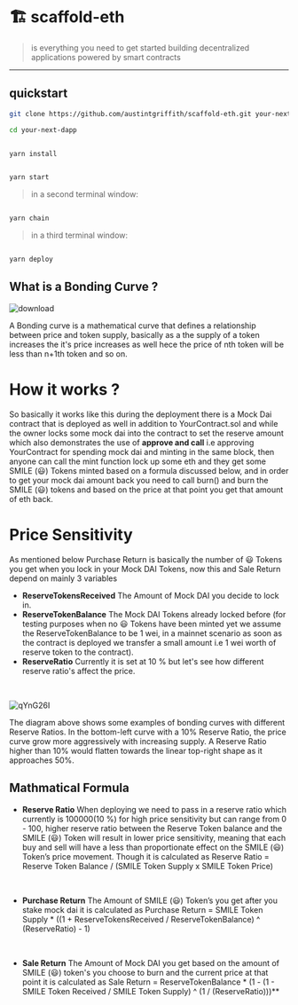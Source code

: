 # 🏗 scaffold-eth

> is everything you need to get started building decentralized applications powered by smart contracts

---

## quickstart

```bash
git clone https://github.com/austintgriffith/scaffold-eth.git your-next-dapp

cd your-next-dapp
```

```bash

yarn install

```

```bash

yarn start

```

> in a second terminal window:

```bash

yarn chain

```

> in a third terminal window:

```bash

yarn deploy

```

## What is a Bonding Curve ?
![download](https://user-images.githubusercontent.com/26670962/102856353-4e7dc280-444c-11eb-891b-b1e414d9e4a5.png)

A Bonding curve is a mathematical curve that defines a relationship between price and token supply, basically as a the supply of a token increases the it's price increases as well hece the price of nth token will be less than n+1th token and so on.

# How it works ?
So basically it works like this during the deployment there is a Mock Dai contract that is deployed as well in addition to YourContract.sol and while the owner locks some mock dai into the contract to set the reserve amount which also demonstrates the use of **approve and call** i.e approving YourContract for spending mock dai and minting in the same block, then anyone can call the mint function lock up some eth and they get some SMILE (😃) Tokens minted based on a formula discussed below, and in order to get your mock dai amount back you need to call burn() and burn the SMILE (😃) tokens and based on the price at that point you get that amount of eth back.

# Price Sensitivity
As mentioned below Purchase Return is basically the number of 😃 Tokens you get when you lock in your Mock DAI Tokens, now this and Sale Return depend on mainly 3 variables
- **ReserveTokensReceived** The Amount of Mock DAI you decide to lock in.
- **ReserveTokenBalance** The Mock DAI Tokens already locked before (for testing purposes when no 😃 Tokens have been minted yet we assume the ReserveTokenBalance to be 1 wei, in a mainnet scenario as soon as the contract is deployed we transfer a small amount i.e 1 wei worth of reserve token to the contract).
- **ReserveRatio** Currently it is set at 10 % but let's see how different reserve ratio's affect the price.
<br />

![qYnG26I](https://user-images.githubusercontent.com/26670962/103397769-bd030480-4b5f-11eb-9815-8b03d8d20e82.png)

The diagram above shows some examples of bonding curves with different Reserve Ratios. In the bottom-left curve with a 10% Reserve Ratio, the price curve grow more aggressively with increasing supply. A Reserve Ratio higher than 10% would flatten towards the linear top-right shape as it approaches 50%.


## Mathmatical Formula

- **Reserve Ratio** When deploying we need to pass in a reserve ratio which currently is 100000(10 %) for high price sensitivity but can range from 0 - 100, higher reserve ratio between the Reserve Token balance and the SMILE (😃) Token will result in lower price sensitivity, meaning that each buy and sell will have a less than proportionate effect on the SMILE (😃) Token’s price movement.
Though it is calculated as Reserve Ratio = Reserve Token Balance / (SMILE Token Supply x SMILE Token Price)
<br />

- **Purchase Return**  The Amount of SMILE (😃) Token’s you get after you stake mock dai it is calculated as Purchase Return = SMILE Token Supply * ((1 + ReserveTokensReceived / ReserveTokenBalance) ^ (ReserveRatio) - 1)
<br />

- **Sale Return** The Amount of Mock DAI you get based on the amount of SMILE (😃) token's you choose to burn and the current price at that point it is calculated as Sale Return = ReserveTokenBalance * (1 - (1 - SMILE Token Received / SMILE Token Supply) ^ (1 / (ReserveRatio)))**
